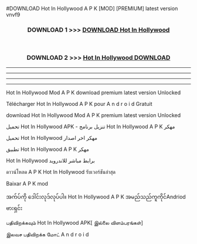 #DOWNLOAD Hot In Hollywood  A P K [MOD] [PREMIUM] latest version vnvf9



<div align="center">

<h3>DOWNLOAD 1 >>> <a href="https://teeasianyam.web.app?sq=Hot In Hollywood ">DOWNLOAD Hot In Hollywood  </a></h3><br>

<h3>DOWNLOAD 2 >>> <a href="https://teeasianyam.web.app?sq=Hot In Hollywood  ">Hot In Hollywood   DOWNLOAD </a></h3>

</div>


----------------------------------------------------------

----------------------------------------------------------

----------------------------------------------------------

----------------------------------------------------------


Hot In Hollywood   Mod A P K download premium latest version Unlocked

Télécharger Hot In Hollywood   A P K pour A n d r o i d Gratuit

download Hot In Hollywood   Mod A P K premium latest version Unlocked

تحميل Hot In Hollywood   APK - تنزيل برنامج Hot In Hollywood   A P K مهكر

تحميل Hot In Hollywood   مهكر اخر اصدار

تطبيق Hot In Hollywood   A P K مهكر

Hot In Hollywood   برابط مباشر للاندرويد

ดาวน์โหลด A P K Hot In Hollywood   รับเวอร์ชันล่าสุด

Baixar A P K mod

အက်ပ်ကို ဒေါင်းလုဒ်လုပ်ပါ။ Hot In Hollywood   A P K အမည်သည်ကူကိုင်Andriod ဗားရှင်း

பதிவிறக்கவும் Hot In Hollywood   APK[ இல்லை விளம்பரங்கள்] 
 
இலவச பதிவிறக்க மோட் A n d r o i d



